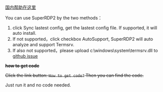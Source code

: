 [国内帮助在这里](superrdp2_help_cn.md)

You can use SuperRDP2 by the two methods：

1. click Sync lastest config, get the lastest config file. If supported, it will auto install.
2. If not supported，click checkbox AutoSupport, SuperRDP2 will auto analyze and support Termsrv.
3. If also not supported，please upload c:\windows\system\termsrv.dll to [github issue](https://github.com/anhkgg/SuperRDP/issues/new)

~~**how to get code**~~

~~Click the link button: `How to get code?` Then you can find the code.~~

Just run it and no code needed.